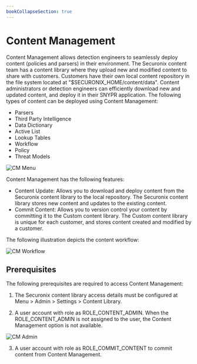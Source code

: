 ```yaml
---
bookCollapseSection: true
---
```


# Content Management

Content Management allows detection engineers to seamlessly deploy content (policies and parsers) in their environment. The Securonix content team has a content library where they upload new and modified content to share with customers. Customers have their own local content repository in the file system located at "$SECURONIX_HOME/content/data". Content administrators or detection engineers can efficiently download new and updated content, and deploy it in their SNYPR application. The following types of content can be deployed using Content Management:

* Parsers
* Third Party Intelligence
* Data Dictionary
* Active List
* Lookup Tables
* Workflow
* Policy
* Threat Models

![CM Menu](../../../CM_Menu.png "CM Menu")


Content Management has the following features:

* Content Update: Allows you to download and deploy content from the Securonix content library to the local repository. The Securonix content library stores new content and updates to the existing content.
* Commit Content: Allows you to version control your content by committing it to the Custom content library. The Custom content library is unique for each customer, and stores content created and modified by a customer.

The following illustration depicts the content workflow:

![CM Workflow](../../../CM_Workflow.png)

## Prerequisites
The following prerequisites are required to access Content Management:

1. The Securonix content library access details must be configured at Menu > Admin > Settings > Content Library.

2. A  user account with role as ROLE_CONTENT_ADMIN. When the ROLE_CONTENT_ADMIN is not assigned to the user, the Content Management option is not available.

![CM Admin](../../../CM_Prereq.png)

3. A user account with role as ROLE_COMMIT_CONTENT to commit content from Content Management.

